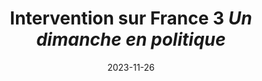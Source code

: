 ---
layout: default
date: 2023-11-26
img: 
category: info
title: "Intervention sur France 3 <i>Un dimanche en politique</i>"
description: "Nous intervenons à propos du Plan de Prévention du Bruit dans le cadre de la réduction des nuisances 
sonores à Marseille."
tags: association
tag_url: /association/
button_name: Revoir l'émission en replay
doclink: "https://youtu.be/itTqPlX7Ci0"
meta: "noindex"
---